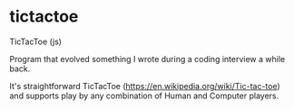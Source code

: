 # tictactoe
TicTacToe (js)

Program that evolved something I wrote during a coding interview a while back. 

It's straightforward TicTacToe (https://en.wikipedia.org/wiki/Tic-tac-toe) and supports play by any combination of Human and Computer players.
